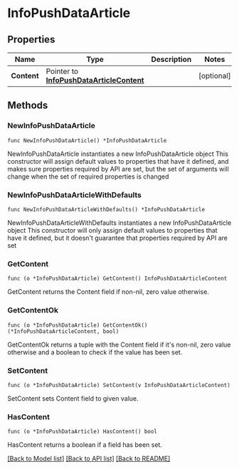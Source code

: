 # InfoPushDataArticle

## Properties

Name | Type | Description | Notes
------------ | ------------- | ------------- | -------------
**Content** | Pointer to [**InfoPushDataArticleContent**](InfoPushDataArticleContent.md) |  | [optional] 

## Methods

### NewInfoPushDataArticle

`func NewInfoPushDataArticle() *InfoPushDataArticle`

NewInfoPushDataArticle instantiates a new InfoPushDataArticle object
This constructor will assign default values to properties that have it defined,
and makes sure properties required by API are set, but the set of arguments
will change when the set of required properties is changed

### NewInfoPushDataArticleWithDefaults

`func NewInfoPushDataArticleWithDefaults() *InfoPushDataArticle`

NewInfoPushDataArticleWithDefaults instantiates a new InfoPushDataArticle object
This constructor will only assign default values to properties that have it defined,
but it doesn't guarantee that properties required by API are set

### GetContent

`func (o *InfoPushDataArticle) GetContent() InfoPushDataArticleContent`

GetContent returns the Content field if non-nil, zero value otherwise.

### GetContentOk

`func (o *InfoPushDataArticle) GetContentOk() (*InfoPushDataArticleContent, bool)`

GetContentOk returns a tuple with the Content field if it's non-nil, zero value otherwise
and a boolean to check if the value has been set.

### SetContent

`func (o *InfoPushDataArticle) SetContent(v InfoPushDataArticleContent)`

SetContent sets Content field to given value.

### HasContent

`func (o *InfoPushDataArticle) HasContent() bool`

HasContent returns a boolean if a field has been set.


[[Back to Model list]](../README.md#documentation-for-models) [[Back to API list]](../README.md#documentation-for-api-endpoints) [[Back to README]](../README.md)


